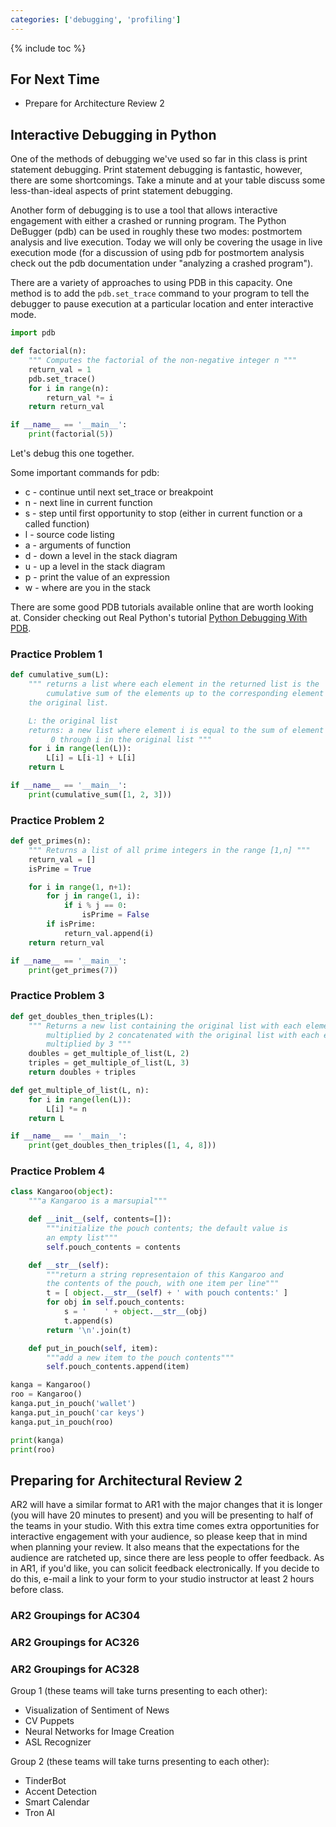 ```yaml
---
categories: ['debugging', 'profiling']
---
```


{% include toc %}

## For Next Time
* Prepare for Architecture Review 2

## Interactive Debugging in Python

One of the methods of debugging we've used so far in this class is print statement debugging.  Print statement debugging is fantastic, however, there are some shortcomings.  Take a minute and at your table discuss some less-than-ideal aspects of print statement debugging.

Another form of debugging is to use a tool that allows interactive engagement with either a crashed or running program.  The Python DeBugger (pdb) can be used in roughly these two modes: postmortem analysis and live execution.  Today we will only be covering the usage in live execution mode (for a discussion of using pdb for postmortem analysis check out the pdb documentation under "analyzing a crashed program").

There are a variety of approaches to using PDB in this capacity.  One method is to add the `pdb.set_trace` command to your program to tell the debugger to pause execution at a particular location and enter interactive mode.

``` python
import pdb

def factorial(n):
    """ Computes the factorial of the non-negative integer n """
    return_val = 1
    pdb.set_trace()
    for i in range(n):
        return_val *= i
    return return_val

if __name__ == '__main__':
    print(factorial(5))
```

Let's debug this one together.

Some important commands for pdb:
* c - continue until next set_trace or breakpoint
* n - next line in current function
* s - step until first opportunity to stop (either in current function or a called function)
* l - source code listing
* a - arguments of function
* d - down a level in the stack diagram
* u - up a level in the stack diagram
* p - print the value of an expression
* w - where are you in the stack

There are some good PDB tutorials available online that are worth looking at.  Consider checking out Real Python's tutorial [Python Debugging With PDB](https://realpython.com/python-debugging-pdb/).

### Practice Problem 1
``` python
def cumulative_sum(L):
    """ returns a list where each element in the returned list is the
        cumulative sum of the elements up to the corresponding element in
    the original list.

    L: the original list
    returns: a new list where element i is equal to the sum of element
         0 through i in the original list """
    for i in range(len(L)):
        L[i] = L[i-1] + L[i]
    return L

if __name__ == '__main__':
    print(cumulative_sum([1, 2, 3]))
```

### Practice Problem 2

``` python
def get_primes(n):
    """ Returns a list of all prime integers in the range [1,n] """
    return_val = []
    isPrime = True

    for i in range(1, n+1):
        for j in range(1, i):
            if i % j == 0:
                isPrime = False
        if isPrime:
            return_val.append(i)
    return return_val

if __name__ == '__main__':
    print(get_primes(7))
```

### Practice Problem 3
``` python
def get_doubles_then_triples(L):
    """ Returns a new list containing the original list with each element
        multiplied by 2 concatenated with the original list with each element
        multiplied by 3 """
    doubles = get_multiple_of_list(L, 2)
    triples = get_multiple_of_list(L, 3)
    return doubles + triples

def get_multiple_of_list(L, n):
    for i in range(len(L)):
        L[i] *= n
    return L

if __name__ == '__main__':
    print(get_doubles_then_triples([1, 4, 8]))
```

### Practice Problem 4

``` python
class Kangaroo(object):
    """a Kangaroo is a marsupial"""

    def __init__(self, contents=[]):
        """initialize the pouch contents; the default value is
        an empty list"""
        self.pouch_contents = contents

    def __str__(self):
        """return a string representaion of this Kangaroo and
        the contents of the pouch, with one item per line"""
        t = [ object.__str__(self) + ' with pouch contents:' ]
        for obj in self.pouch_contents:
            s = '    ' + object.__str__(obj)
            t.append(s)
        return '\n'.join(t)

    def put_in_pouch(self, item):
        """add a new item to the pouch contents"""
        self.pouch_contents.append(item)

kanga = Kangaroo()
roo = Kangaroo()
kanga.put_in_pouch('wallet')
kanga.put_in_pouch('car keys')
kanga.put_in_pouch(roo)

print(kanga)
print(roo)
```

## Preparing for Architectural Review 2

AR2 will have a similar format to AR1 with the major changes that it is longer (you will have 20 minutes to present) and you will be presenting to half of the teams in your studio.  With this extra time comes extra opportunities for interactive engagement with your audience, so please keep that in mind when planning your review.  It also means that the expectations for the audience are ratcheted up, since there are less people to offer feedback.  As in AR1, if you'd like, you can solicit feedback electronically.  If you decide to do this, e-mail a link to your form to your studio instructor at least 2 hours before class.

### AR2 Groupings for AC304

### AR2 Groupings for AC326

### AR2 Groupings for AC328
Group 1 (these teams will take turns presenting to each other):
* Visualization of Sentiment of News
* CV Puppets
* Neural Networks for Image Creation
* ASL Recognizer

Group 2 (these teams will take turns presenting to each other):
* TinderBot
* Accent Detection
* Smart Calendar
* Tron AI
